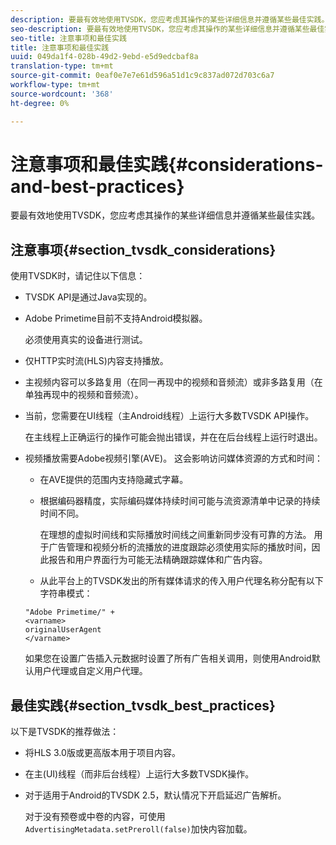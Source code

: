 ```yaml
---
description: 要最有效地使用TVSDK，您应考虑其操作的某些详细信息并遵循某些最佳实践。
seo-description: 要最有效地使用TVSDK，您应考虑其操作的某些详细信息并遵循某些最佳实践。
seo-title: 注意事项和最佳实践
title: 注意事项和最佳实践
uuid: 049da1f4-028b-49d2-9ebd-e5d9edcbaf8a
translation-type: tm+mt
source-git-commit: 0eaf0e7e7e61d596a51d1c9c837ad072d703c6a7
workflow-type: tm+mt
source-wordcount: '368'
ht-degree: 0%

---
```



# 注意事项和最佳实践{#considerations-and-best-practices}

要最有效地使用TVSDK，您应考虑其操作的某些详细信息并遵循某些最佳实践。

## 注意事项{#section_tvsdk_considerations}

使用TVSDK时，请记住以下信息：

* TVSDK API是通过Java实现的。
* Adobe Primetime目前不支持Android模拟器。

   必须使用真实的设备进行测试。
* 仅HTTP实时流(HLS)内容支持播放。
* 主视频内容可以多路复用（在同一再现中的视频和音频流）或非多路复用（在单独再现中的视频和音频流）。
* 当前，您需要在UI线程（主Android线程）上运行大多数TVSDK API操作。

   在主线程上正确运行的操作可能会抛出错误，并在在后台线程上运行时退出。
* 视频播放需要Adobe视频引擎(AVE)。 这会影响访问媒体资源的方式和时间：

   * 在AVE提供的范围内支持隐藏式字幕。
   * 根据编码器精度，实际编码媒体持续时间可能与流资源清单中记录的持续时间不同。

      在理想的虚拟时间线和实际播放时间线之间重新同步没有可靠的方法。 用于广告管理和视频分析的流播放的进度跟踪必须使用实际的播放时间，因此报告和用户界面行为可能无法精确跟踪媒体和广告内容。
   * 从此平台上的TVSDK发出的所有媒体请求的传入用户代理名称分配有以下字符串模式：

   ```
   "Adobe Primetime/" + 
   <varname>
   originalUserAgent
   </varname> 
   ```

   如果您在设置广告插入元数据时设置了所有广告相关调用，则使用Android默认用户代理或自定义用户代理。

## 最佳实践{#section_tvsdk_best_practices}

以下是TVSDK的推荐做法：

* 将HLS 3.0版或更高版本用于项目内容。
* 在主(UI)线程（而非后台线程）上运行大多数TVSDK操作。
* 对于适用于Android的TVSDK 2.5，默认情况下开启延迟广告解析。

   对于没有预卷或中卷的内容，可使用`AdvertisingMetadata.setPreroll(false)`加快内容加载。
